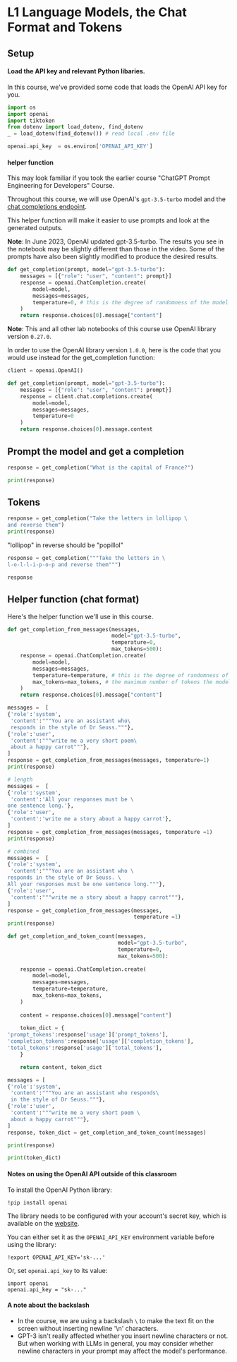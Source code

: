 # L1 Language Models, the Chat Format and Tokens

## Setup
#### Load the API key and relevant Python libaries.
In this course, we've provided some code that loads the OpenAI API key for you.


```python
import os
import openai
import tiktoken
from dotenv import load_dotenv, find_dotenv
_ = load_dotenv(find_dotenv()) # read local .env file

openai.api_key  = os.environ['OPENAI_API_KEY']
```

#### helper function
This may look familiar if you took the earlier course "ChatGPT Prompt Engineering for Developers" Course. 

Throughout this course, we will use OpenAI's `gpt-3.5-turbo` model and the [chat completions endpoint](https://platform.openai.com/docs/guides/chat).

This helper function will make it easier to use prompts and look at the generated outputs. 

**Note**: In June 2023, OpenAI updated gpt-3.5-turbo. The results you see in the notebook may be slightly different than those in the video. Some of the prompts have also been slightly modified to produce the desired results.


```python
def get_completion(prompt, model="gpt-3.5-turbo"):
    messages = [{"role": "user", "content": prompt}]
    response = openai.ChatCompletion.create(
        model=model,
        messages=messages,
        temperature=0, # this is the degree of randomness of the model's output 
    )
    return response.choices[0].message["content"]
```

**Note**: This and all other lab notebooks of this course use OpenAI library version `0.27.0`. 

In order to use the OpenAI library version `1.0.0`, here is the code that you would use instead for the get_completion function: 

```python
client = openai.OpenAI()

def get_completion(prompt, model="gpt-3.5-turbo"):
    messages = [{"role": "user", "content": prompt}]
    response = client.chat.completions.create(
        model=model,
        messages=messages,
        temperature=0
    )
    return response.choices[0].message.content
```

## Prompt the model and get a completion


```python
response = get_completion("What is the capital of France?")
```


```python
print(response)
```

## Tokens


```python
response = get_completion("Take the letters in lollipop \
and reverse them")
print(response)
```

"lollipop" in reverse should be "popillol"


```python
response = get_completion("""Take the letters in \
l-o-l-l-i-p-o-p and reverse them""")
```


```python
response
```

## Helper function (chat format)
Here's the helper function we'll use in this course.


```python
def get_completion_from_messages(messages, 
                                 model="gpt-3.5-turbo", 
                                 temperature=0, 
                                 max_tokens=500):
    response = openai.ChatCompletion.create(
        model=model,
        messages=messages,
        temperature=temperature, # this is the degree of randomness of the model's output
        max_tokens=max_tokens, # the maximum number of tokens the model can ouptut 
    )
    return response.choices[0].message["content"]
```


```python
messages =  [  
{'role':'system', 
 'content':"""You are an assistant who\
 responds in the style of Dr Seuss."""},    
{'role':'user', 
 'content':"""write me a very short poem\
 about a happy carrot"""},  
] 
response = get_completion_from_messages(messages, temperature=1)
print(response)
```


```python
# length
messages =  [  
{'role':'system',
 'content':'All your responses must be \
one sentence long.'},    
{'role':'user',
 'content':'write me a story about a happy carrot'},  
] 
response = get_completion_from_messages(messages, temperature =1)
print(response)
```


```python
# combined
messages =  [  
{'role':'system',
 'content':"""You are an assistant who \
responds in the style of Dr Seuss. \
All your responses must be one sentence long."""},    
{'role':'user',
 'content':"""write me a story about a happy carrot"""},
] 
response = get_completion_from_messages(messages, 
                                        temperature =1)
print(response)
```


```python
def get_completion_and_token_count(messages, 
                                   model="gpt-3.5-turbo", 
                                   temperature=0, 
                                   max_tokens=500):
    
    response = openai.ChatCompletion.create(
        model=model,
        messages=messages,
        temperature=temperature, 
        max_tokens=max_tokens,
    )
    
    content = response.choices[0].message["content"]
    
    token_dict = {
'prompt_tokens':response['usage']['prompt_tokens'],
'completion_tokens':response['usage']['completion_tokens'],
'total_tokens':response['usage']['total_tokens'],
    }

    return content, token_dict
```


```python
messages = [
{'role':'system', 
 'content':"""You are an assistant who responds\
 in the style of Dr Seuss."""},    
{'role':'user',
 'content':"""write me a very short poem \ 
 about a happy carrot"""},  
] 
response, token_dict = get_completion_and_token_count(messages)
```


```python
print(response)
```


```python
print(token_dict)
```

#### Notes on using the OpenAI API outside of this classroom

To install the OpenAI Python library:
```
!pip install openai
```

The library needs to be configured with your account's secret key, which is available on the [website](https://platform.openai.com/account/api-keys). 

You can either set it as the `OPENAI_API_KEY` environment variable before using the library:
 ```
 !export OPENAI_API_KEY='sk-...'
 ```

Or, set `openai.api_key` to its value:

```
import openai
openai.api_key = "sk-..."
```

#### A note about the backslash
- In the course, we are using a backslash `\` to make the text fit on the screen without inserting newline '\n' characters.
- GPT-3 isn't really affected whether you insert newline characters or not.  But when working with LLMs in general, you may consider whether newline characters in your prompt may affect the model's performance.


```python

```
